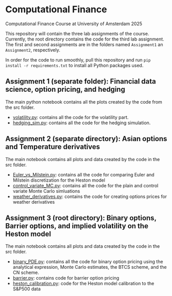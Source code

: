 # Computational Finance
Computational Finance Course at University of Amsterdam 2025

This repository will contain the three lab assignments of the course. Currently, the root directory contains the code for the third lab assignment. The first and second assignments are in the folders named `Assignment1` an `Assignment2`, respectively.

In order for the code to run smoothly, pull this repository and run `pip install -r requirements.txt` to install all Python packages used.

## Assignment 1 (separate folder): Financial data science, option pricing, and hedging
The main python notebook contains all the plots created by the code from the src folder.
* [volatility.py](src/volatility.py): contains all the code for the volatility part.
* [hedging_sim.py](src/hedging_sim.py): contains all the code for the hedging simulation.

## Assignment 2 (separate directory): Asian options and Temperature derivatives
The main notebook contains all plots and data created by the code in the src folder.
* [Euler_vs_Milstein.py](src/Euler_vs_Milstein.py): contains all the code for comparing Euler and Milstein discretization for the Heston model
* [control_variate_MC.py](src/control_variate_MC.py): contains all the code for the plain and control variate Monte Carlo simluations
* [weather_derivatives.py](src/weather_derivatives.py): contains the code for creating options prices for weather derivatives

## Assignment 3 (root directory): Binary options, Barrier options, and implied volatility on the Heston model
The main notebook contains all plots and data created by the code in the src folder.
* [binary_PDE.py](src/binary_PDE.py): contains all the code for binary option pricing using the analytical expression, Monte Carlo estimates, the BTCS scheme, and the CN scheme.
* [barrier.py](src/barrier.py): contains code for barrier option pricing
* [heston_calibration.py](src/heston_calibration.py): code for the Heston model calibration to the S&P500 data